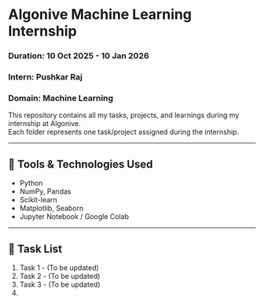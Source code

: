 # Algonive Machine Learning Internship  
### Duration: 10 Oct 2025 - 10 Jan 2026  
### Intern: Pushkar Raj  
### Domain: Machine Learning  

This repository contains all my tasks, projects, and learnings during my internship at Algonive.  
Each folder represents one task/project assigned during the internship.

---

## 🧠 Tools & Technologies Used
- Python
- NumPy, Pandas
- Scikit-learn
- Matplotlib, Seaborn
- Jupyter Notebook / Google Colab

---

## 🧩 Task List
1. Task 1 - (To be updated)
2. Task 2 - (To be updated)
3. Task 3 - (To be updated)
4. 
